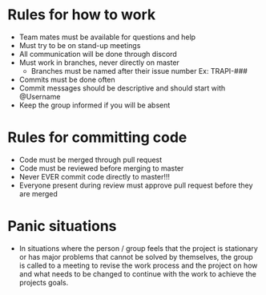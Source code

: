 # Rules for how to work

* Team mates must be available for questions and help
* Must try to be on stand-up meetings
* All communication will be done through discord
* Must work in branches, never directly on master
  * Branches must be named after their issue number Ex: TRAPI-###
* Commits must be done often
* Commit messages should be descriptive and should start with @Username
* Keep the group informed if you will be absent



# Rules for committing code

* Code must be merged through pull request
* Code must be reviewed before merging to master
* Never EVER commit code directly to master!!!
* Everyone present during review must approve pull request before they are merged

# Panic situations

* In situations where the person / group feels that the project is stationary or has major problems that cannot be solved by themselves, the group is called to a meeting to revise the work process and the project on how and what needs to be changed to continue with the work to achieve the projects goals.


